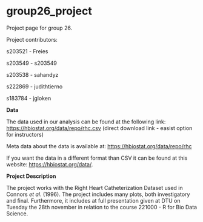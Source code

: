 # group26_project

Project page for group 26. 

Project contributors:

s203521 - Freies

s203549 - s203549

s203538 - sahandyz

s222869 - judithtierno

s183784 - jgloken

**Data**

The data used in our analysis can be found at the following link: https://hbiostat.org/data/repo/rhc.csv (direct download link - easist option for instructors)

Meta data about the data is available at: https://hbiostat.org/data/repo/rhc

If you want the data in a different format than CSV it can be found at this website: https://hbiostat.org/data/.

**Project Description**

The project works with the Right Heart Catheterization Dataset used in Connors _et al_. (1996). The project includes many plots, both investigatory and final.
Furthermore, it includes at full presentation given at DTU on Tuesday the 28th november in relation to the course 221000 - R for Bio Data Science. 



